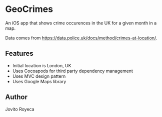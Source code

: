 # GeoCrimes

An iOS app that shows crime occurences in the UK for a given month in a map.

Data comes from https://data.police.uk/docs/method/crimes-at-location/.

## Features

- Initial location is London, UK
- Uses Cocoapods for third party dependency management
- Uses MVC design pattern
- Uses Google Maps library

## Author

Jovito Royeca
